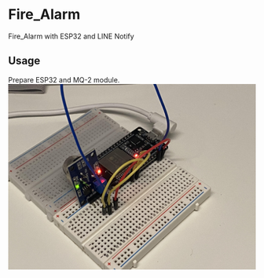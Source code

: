# Fire_Alarm
Fire_Alarm with ESP32 and LINE Notify

## Usage

Prepare ESP32 and MQ-2 module.
![image](image.jpg)
